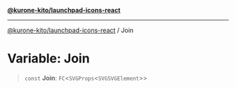 [**@kurone-kito/launchpad-icons-react**](../README.md)

***

[@kurone-kito/launchpad-icons-react](../globals.md) / Join

# Variable: Join

> `const` **Join**: `FC`\<`SVGProps`\<`SVGSVGElement`\>\>
